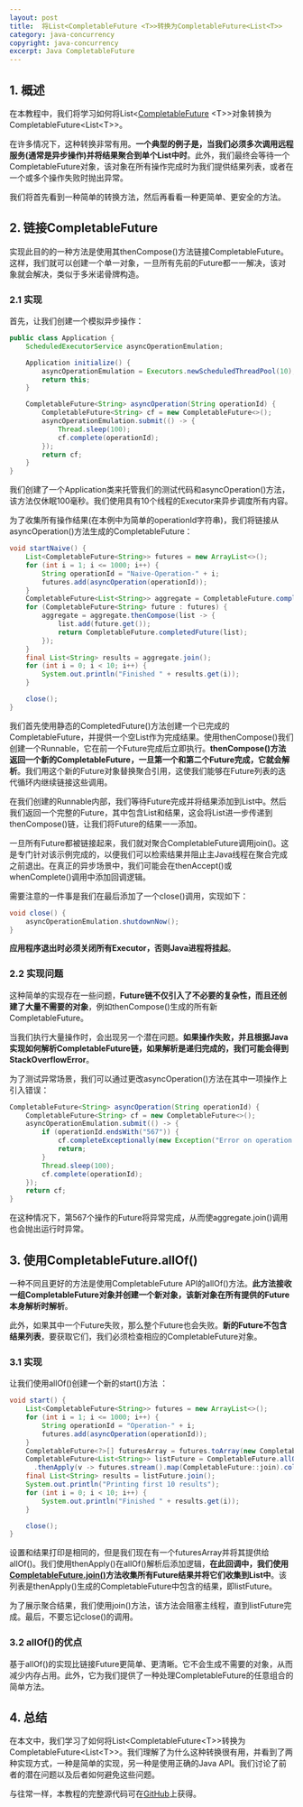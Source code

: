 ```yaml
---
layout: post
title:  将List<CompletableFuture <T>>转换为CompletableFuture<List<T>>
category: java-concurrency
copyright: java-concurrency
excerpt: Java CompletableFuture
---
```


## 1. 概述

在本教程中，我们将学习如何将List<[CompletableFuture](https://www.baeldung.com/java-completablefuture) <T\>\>对象转换为CompletableFuture<List<T\>\>。

在许多情况下，这种转换非常有用。**一个典型的例子是，当我们必须多次调用远程服务(通常是异步操作)并将结果聚合到单个List中时**。此外，我们最终会等待一个CompletableFuture对象，该对象在所有操作完成时为我们提供结果列表，或者在一个或多个操作失败时抛出异常。

我们将首先看到一种简单的转换方法，然后再看看一种更简单、更安全的方法。

## 2. 链接CompletableFuture

实现此目的的一种方法是使用其thenCompose()方法链接CompletableFuture。这样，我们就可以创建一个单一对象，一旦所有先前的Future都一一解决，该对象就会解决，类似于多米诺骨牌构造。

### 2.1 实现

首先，让我们创建一个模拟异步操作：

```java
public class Application {
    ScheduledExecutorService asyncOperationEmulation;

    Application initialize() {
        asyncOperationEmulation = Executors.newScheduledThreadPool(10);
        return this;
    }

    CompletableFuture<String> asyncOperation(String operationId) {
        CompletableFuture<String> cf = new CompletableFuture<>();
        asyncOperationEmulation.submit(() -> {
            Thread.sleep(100);
            cf.complete(operationId);
        });
        return cf;
    }
}
```

我们创建了一个Application类来托管我们的测试代码和asyncOperation()方法，该方法仅休眠100毫秒。我们使用具有10个线程的Executor来异步调度所有内容。

为了收集所有操作结果(在本例中为简单的operationId字符串)，我们将链接从asyncOperation()方法生成的CompletableFuture：

```java
void startNaive() {
    List<CompletableFuture<String>> futures = new ArrayList<>();
    for (int i = 1; i <= 1000; i++) {
        String operationId = "Naive-Operation-" + i;
        futures.add(asyncOperation(operationId));
    }
    CompletableFuture<List<String>> aggregate = CompletableFuture.completedFuture(new ArrayList<>());
    for (CompletableFuture<String> future : futures) {
        aggregate = aggregate.thenCompose(list -> {
            list.add(future.get());
            return CompletableFuture.completedFuture(list);
        });
    }
    final List<String> results = aggregate.join();
    for (int i = 0; i < 10; i++) {
        System.out.println("Finished " + results.get(i));
    }

    close();
}
```

我们首先使用静态的CompletedFuture()方法创建一个已完成的CompletableFuture，并提供一个空List作为完成结果。使用thenCompose()我们创建一个Runnable，它在前一个Future完成后立即执行。**thenCompose()方法返回一个新的CompletableFuture，一旦第一个和第二个Future完成，它就会解析**。我们用这个新的Future对象替换聚合引用，这使我们能够在Future列表的迭代循环内继续链接这些调用。

在我们创建的Runnable内部，我们等待Future完成并将结果添加到List中。然后我们返回一个完整的Future，其中包含List和结果，这会将List进一步传递到thenCompose()链，让我们将Future的结果一一添加。

一旦所有Future都被链接起来，我们就对聚合CompletableFuture调用join()。这是专门针对该示例完成的，以便我们可以检索结果并阻止主Java线程在聚合完成之前退出。在真正的异步场景中，我们可能会在thenAccept()或whenComplete()调用中添加回调逻辑。 

需要注意的一件事是我们在最后添加了一个close()调用，实现如下：

```java
void close() {
    asyncOperationEmulation.shutdownNow();
}
```

**应用程序退出时必须关闭所有Executor，否则Java进程将挂起**。

### 2.2 实现问题

这种简单的实现存在一些问题，**Future链不仅引入了不必要的复杂性，而且还创建了大量不需要的对象**，例如thenCompose()生成的所有新CompletableFuture。

当我们执行大量操作时，会出现另一个潜在问题。**如果操作失败，并且根据Java实现如何解析CompletableFuture链，如果解析是递归完成的，我们可能会得到StackOverflowError**。

为了测试异常场景，我们可以通过更改asyncOperation()方法在其中一项操作上引入错误：

```java
CompletableFuture<String> asyncOperation(String operationId) {
    CompletableFuture<String> cf = new CompletableFuture<>();
    asyncOperationEmulation.submit(() -> {
        if (operationId.endsWith("567")) {
            cf.completeExceptionally(new Exception("Error on operation " + operationId));
            return;
        }
        Thread.sleep(100);
        cf.complete(operationId);
    });
    return cf;
}
```

在这种情况下，第567个操作的Future将异常完成，从而使aggregate.join()调用也会抛出运行时异常。

## 3. 使用CompletableFuture.allOf()

一种不同且更好的方法是使用CompletableFuture API的allOf()方法。**此方法接收一组CompletableFuture对象并创建一个新对象，该新对象在所有提供的Future本身解析时解析**。

此外，如果其中一个Future失败，那么整个Future也会失败。**新的Future不包含结果列表**，要获取它们，我们必须检查相应的CompletableFuture对象。

### 3.1 实现

让我们使用allOf()创建一个新的start()方法 ：

```java
void start() {
    List<CompletableFuture<String>> futures = new ArrayList<>();
    for (int i = 1; i <= 1000; i++) {
        String operationId = "Operation-" + i;
        futures.add(asyncOperation(operationId));
    }
    CompletableFuture<?>[] futuresArray = futures.toArray(new CompletableFuture<?>[0]);
    CompletableFuture<List<String>> listFuture = CompletableFuture.allOf(futuresArray)
      .thenApply(v -> futures.stream().map(CompletableFuture::join).collect(Collectors.toList()));
    final List<String> results = listFuture.join();
    System.out.println("Printing first 10 results");
    for (int i = 0; i < 10; i++) {
        System.out.println("Finished " + results.get(i));
    }

    close();
}
```

设置和结果打印是相同的，但是我们现在有一个futuresArray并将其提供给allOf()。我们使用thenApply()在allOf()解析后添加逻辑，**在此回调中，我们使用[CompletableFuture.join()](https://www.baeldung.com/java-completablefuture-allof-join)方法收集所有Future结果并将它们收集到List中**。该列表是thenApply()生成的CompletableFuture中包含的结果，即listFuture。

为了展示聚合结果，我们使用join()方法，该方法会阻塞主线程，直到listFuture完成。最后，不要忘记close()的调用。

### 3.2 allOf()的优点

基于allOf()的实现比链接Future更简单、更清晰。它不会生成不需要的对象，从而减少内存占用。此外，它为我们提供了一种处理CompletableFuture的任意组合的简单方法。

## 4. 总结

在本文中，我们学习了如何将List<CompletableFuture<T\>\>转换为 CompletableFuture<List<T\>\>。我们理解了为什么这种转换很有用，并看到了两种实现方式，一种是简单的实现，另一种是使用正确的Java API。我们讨论了前者的潜在问题以及后者如何避免这些问题。

与往常一样，本教程的完整源代码可在[GitHub](https://github.com/tuyucheng7/taketoday-tutorial4j/tree/master/java-core-modules/java-concurrency-basic-3)上获得。